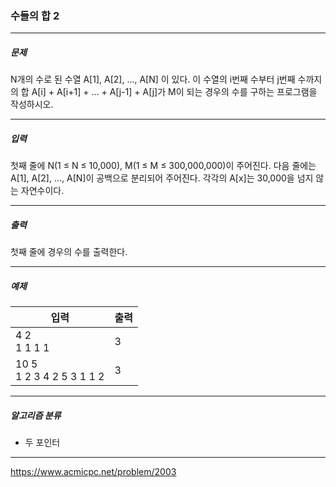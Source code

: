 ### 수들의 합 2

***

##### 문제
N개의 수로 된 수열 A[1], A[2], …, A[N] 이 있다. 이 수열의 i번째 수부터 j번째 수까지의 합 A[i] + A[i+1] + … + A[j-1] + A[j]가 M이 되는 경우의 수를 구하는 프로그램을 작성하시오.

***

##### 입력
첫째 줄에 N(1 ≤ N ≤ 10,000), M(1 ≤ M ≤ 300,000,000)이 주어진다. 다음 줄에는 A[1], A[2], …, A[N]이 공백으로 분리되어 주어진다. 각각의 A[x]는 30,000을 넘지 않는 자연수이다.

***

##### 출력
첫째 줄에 경우의 수를 출력한다.

***

##### 예제
| 입력                            | 출력  |
|-------------------------------|-----|
| 4 2<br/>1 1 1 1               | 3   |
| 10 5<br/>1 2 3 4 2 5 3 1 1 2  | 3   |

***

##### 알고리즘 분류
* 두 포인터

***

https://www.acmicpc.net/problem/2003